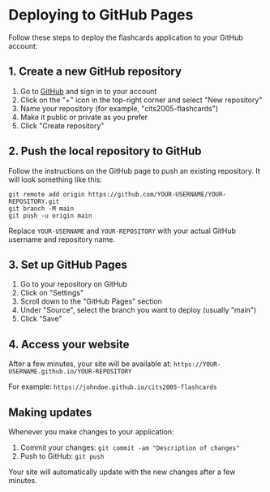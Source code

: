 # Deploying to GitHub Pages

Follow these steps to deploy the flashcards application to your GitHub account:

## 1. Create a new GitHub repository

1. Go to [GitHub](https://github.com/) and sign in to your account
2. Click on the "+" icon in the top-right corner and select "New repository"
3. Name your repository (for example, "cits2005-flashcards")
4. Make it public or private as you prefer
5. Click "Create repository"

## 2. Push the local repository to GitHub

Follow the instructions on the GitHub page to push an existing repository. It will look something like this:

```
git remote add origin https://github.com/YOUR-USERNAME/YOUR-REPOSITORY.git
git branch -M main
git push -u origin main
```

Replace `YOUR-USERNAME` and `YOUR-REPOSITORY` with your actual GitHub username and repository name.

## 3. Set up GitHub Pages

1. Go to your repository on GitHub
2. Click on "Settings"
3. Scroll down to the "GitHub Pages" section
4. Under "Source", select the branch you want to deploy (usually "main")
5. Click "Save"

## 4. Access your website

After a few minutes, your site will be available at:
`https://YOUR-USERNAME.github.io/YOUR-REPOSITORY`

For example: `https://johndoe.github.io/cits2005-flashcards`

## Making updates

Whenever you make changes to your application:

1. Commit your changes: `git commit -am "Description of changes"`
2. Push to GitHub: `git push`

Your site will automatically update with the new changes after a few minutes. 
